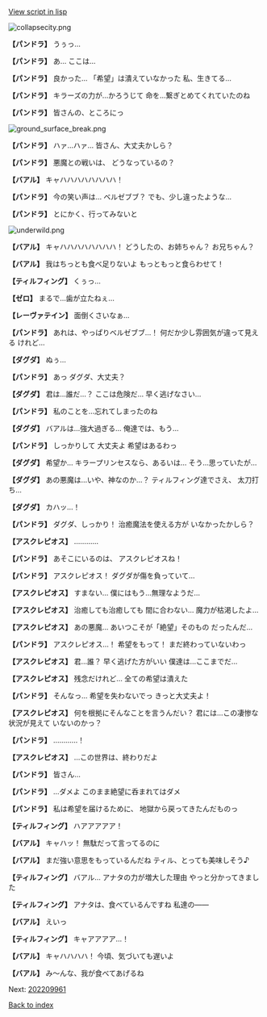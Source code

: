 [View script in lisp](../scripts/202209950.txt)

![collapsecity.png](../images/backgrounds/collapsecity.png)

**【パンドラ】**
うぅっ…

**【パンドラ】**
あ…
ここは…

**【パンドラ】**
良かった…
「希望」は潰えていなかった
私、生きてる…

**【パンドラ】**
キラーズの力が…かろうじて
命を…繋ぎとめてくれていたのね

**【パンドラ】**
皆さんの、ところにっ

![ground_surface_break.png](../images/backgrounds/ground_surface_break.png)

**【パンドラ】**
ハァ…ハァ…
皆さん、大丈夫かしら？

**【パンドラ】**
悪魔との戦いは、
どうなっているの？

**【バアル】**
キャハハハハハハハハ！

**【パンドラ】**
今の笑い声は…
ベルゼブブ？
でも、少し違ったような…

**【パンドラ】**
とにかく、行ってみないと

![underwild.png](../images/backgrounds/underwild.png)

**【バアル】**
キャハハハハハハハハ！
どうしたの、お姉ちゃん？
お兄ちゃん？

**【バアル】**
我はちっとも食べ足りないよ
もっともっと食らわせて！

**【ティルフィング】**
くぅっ…

**【ゼロ】**
まるで…歯が立たねぇ…

**【レーヴァテイン】**
面倒くさいなぁ…

**【パンドラ】**
あれは、やっぱりベルゼブブ…！
何だか少し雰囲気が違って見える
けれど…

**【ダグダ】**
ぬぅ…

**【パンドラ】**
あっ
ダグダ、大丈夫？

**【ダグダ】**
君は…誰だ…？
ここは危険だ…
早く逃げなさい…

**【パンドラ】**
私のことを…忘れてしまったのね

**【ダグダ】**
バアルは…強大過ぎる…
俺達では、もう…

**【パンドラ】**
しっかりして
大丈夫よ
希望はあるわっ

**【ダグダ】**
希望か…
キラープリンセスなら、あるいは…
そう…思っていたが…

**【ダグダ】**
あの悪魔は…いや、神なのか…？
ティルフィング達でさえ、
太刀打ち…

**【ダグダ】**
カハッ…！

**【パンドラ】**
ダグダ、しっかり！
治癒魔法を使える方が
いなかったかしら？

**【アスクレピオス】**
…………

**【パンドラ】**
あそこにいるのは、
アスクレピオスね！

**【パンドラ】**
アスクレピオス！
ダグダが傷を負っていて…

**【アスクレピオス】**
すまない…
僕にはもう…無理なようだ…

**【アスクレピオス】**
治癒しても治癒しても
間に合わない…
魔力が枯渇したよ…

**【アスクレピオス】**
あの悪魔…
あいつこそが「絶望」そのもの
だったんだ…

**【パンドラ】**
アスクレピオス…！
希望をもって！
まだ終わっていないわっ

**【アスクレピオス】**
君…誰？
早く逃げた方がいい
僕達は…ここまでだ…

**【アスクレピオス】**
残念だけれど…
全ての希望は潰えた

**【パンドラ】**
そんなっ…
希望を失わないでっ
きっと大丈夫よ！

**【アスクレピオス】**
何を根拠にそんなことを言うんだい？
君には…この凄惨な状況が見えて
いないのかっ？

**【パンドラ】**
…………！

**【アスクレピオス】**
…この世界は、終わりだよ

**【パンドラ】**
皆さん…

**【パンドラ】**
…ダメよ
このまま絶望に呑まれてはダメ

**【パンドラ】**
私は希望を届けるために、
地獄から戻ってきたんだものっ

**【ティルフィング】**
ハアアアアア！

**【バアル】**
キャハッ！
無駄だって言ってるのに

**【バアル】**
まだ強い意思をもっているんだね
ティル、とっても美味しそう♪

**【ティルフィング】**
バアル…
アナタの力が増大した理由
やっと分かってきました

**【ティルフィング】**
アナタは、食べているんですね
私達の――

**【バアル】**
えいっ

**【ティルフィング】**
キャアアアア…！

**【バアル】**
キャハハハハ！
今頃、気づいても遅いよ

**【バアル】**
み～んな、我が食べてあげるね


Next: [202209961](202209961.md)

[Back to index](index.md)
